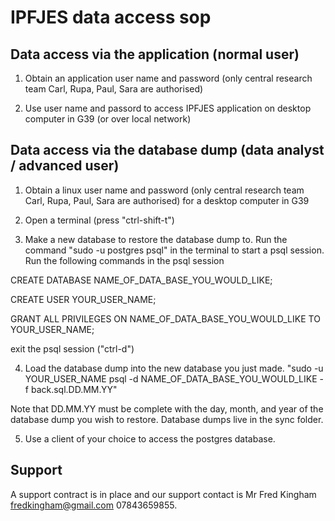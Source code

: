 # IPFJES data access sop

## Data access via the application (normal user)

1. Obtain an application user name and password (only central research team Carl, Rupa, Paul, Sara are authorised)

2. Use user name and passord to access IPFJES application on desktop computer in G39 (or over local network)

## Data access via the database dump (data analyst / advanced user)

1. Obtain a linux user name and password (only central research team Carl, Rupa, Paul, Sara are authorised) for a desktop computer in G39

2. Open a terminal (press "ctrl-shift-t")

3. Make a new database to restore the database dump to. Run the command "sudo -u postgres psql" in the terminal to start a psql session. Run the following commands in the psql session

CREATE DATABASE NAME_OF_DATA_BASE_YOU_WOULD_LIKE;

CREATE USER YOUR_USER_NAME;
																																																																																																																																																																																																																																										
GRANT ALL PRIVILEGES ON NAME_OF_DATA_BASE_YOU_WOULD_LIKE TO YOUR_USER_NAME;

exit the psql session ("ctrl-d")

4. Load the database dump into the new database you just made. "sudo -u YOUR_USER_NAME psql -d NAME_OF_DATA_BASE_YOU_WOULD_LIKE -f back.sql.DD.MM.YY"

Note that DD.MM.YY must be complete with the day, month, and year of the database dump you wish to restore. Database dumps live in the sync folder. 

5. Use a client of your choice to access the postgres database. 

## Support

A support contract is in place and our support contact is Mr Fred Kingham fredkingham@gmail.com 07843659855.

